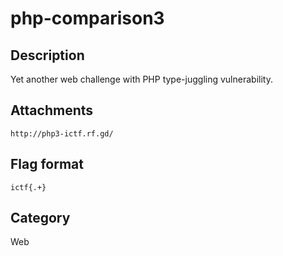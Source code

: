 # php-comparison3

## Description

Yet another web challenge with PHP type-juggling vulnerability.

## Attachments
 
`http://php3-ictf.rf.gd/`

## Flag format

`ictf{.+}`

## Category

Web
